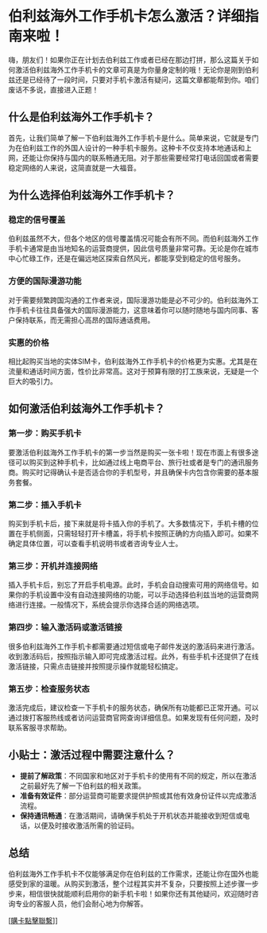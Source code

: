 # 伯利兹海外工作手机卡怎么激活？详细指南来啦！

嗨，朋友们！如果你正在计划去伯利兹工作或者已经在那边打拼，那么这篇关于如何激活伯利兹海外工作手机卡的文章可真是为你量身定制的哦！无论你是刚到伯利兹还是已经待了一段时间，只要对手机卡激活有疑问，这篇文章都能帮到你。咱们废话不多说，直接进入正题！

## 什么是伯利兹海外工作手机卡？

首先，让我们简单了解一下伯利兹海外工作手机卡是什么。简单来说，它就是专门为在伯利兹工作的外国人设计的一种手机卡服务。这种卡不仅支持本地通话和上网，还能让你保持与国内的联系畅通无阻。对于那些需要经常打电话回国或者需要稳定网络的人来说，这简直就是一大福音。

## 为什么选择伯利兹海外工作手机卡？

### 稳定的信号覆盖

伯利兹虽然不大，但各个地区的信号覆盖情况可能会有所不同。而伯利兹海外工作手机卡通常是由当地知名的运营商提供，因此信号质量非常可靠。无论是你在城市中心忙碌工作，还是在偏远地区探索自然风光，都能享受到稳定的信号服务。

### 方便的国际漫游功能

对于需要频繁跨国沟通的工作者来说，国际漫游功能是必不可少的。伯利兹海外工作手机卡往往具备强大的国际漫游能力，这意味着你可以随时随地与国内同事、客户保持联系，而无需担心高昂的国际通话费用。

### 实惠的价格

相比起购买当地的实体SIM卡，伯利兹海外工作手机卡的价格更为实惠。尤其是在流量和通话时间方面，性价比非常高。这对于预算有限的打工族来说，无疑是一个巨大的吸引力。

## 如何激活伯利兹海外工作手机卡？

### 第一步：购买手机卡

要激活伯利兹海外工作手机卡的第一步当然是购买一张卡啦！现在市面上有很多途径可以购买到这种手机卡，比如通过线上电商平台、旅行社或者是专门的通讯服务商。购买时记得确认卡是否适合你的手机型号，并且确保卡内包含你需要的基本服务套餐。

### 第二步：插入手机卡

购买到手机卡后，接下来就是将卡插入你的手机了。大多数情况下，手机卡槽的位置在手机侧面，只需轻轻打开卡槽盖，将手机卡按照正确的方向插入即可。如果不确定具体位置，可以查看手机说明书或者咨询专业人士。

### 第三步：开机并连接网络

插入手机卡后，别忘了开启手机电源。此时，手机会自动搜索可用的网络信号。如果你的手机设置中没有自动连接网络的功能，可以手动选择伯利兹当地的运营商网络进行连接。一般情况下，系统会提示你选择合适的网络选项。

### 第四步：输入激活码或激活链接

很多伯利兹海外工作手机卡都需要通过短信或电子邮件发送的激活码来进行激活。收到激活码后，按照指示输入即可完成激活过程。此外，有些手机卡还提供了在线激活链接，只需点击链接并按照提示操作就能轻松搞定。

### 第五步：检查服务状态

激活完成后，建议检查一下手机卡的服务状态，确保所有功能都已正常开通。可以通过拨打客服热线或者访问运营商官网查询详细信息。如果发现有任何问题，及时联系客服寻求帮助。

## 小贴士：激活过程中需要注意什么？

- **提前了解政策**：不同国家和地区对于手机卡的使用有不同的规定，所以在激活之前最好先了解一下伯利兹的相关政策。
- **准备有效证件**：部分运营商可能要求提供护照或其他有效身份证件以完成激活流程。
- **保持通讯畅通**：在激活期间，请确保手机处于开机状态并能接收到短信或电话，以便及时接收激活所需的验证码。

## 总结

伯利兹海外工作手机卡不仅能够满足你在伯利兹的工作需求，还能让你在国外也能感受到家的温暖。从购买到激活，整个过程其实并不复杂，只要按照上述步骤一步步来，相信很快就能顺利启用你的新手机卡啦！如果你还有其他疑问，欢迎随时咨询专业的客服人员，他们会耐心地为你解答。

[[購卡點擊聯繫](https://t.me/s/esim1088)]]